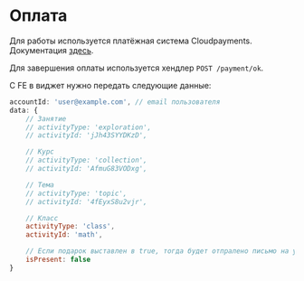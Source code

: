 # Оплата

Для работы используется платёжная система Cloudpayments.
Документация [здесь](https://developers.cloudpayments.ru/).

Для завершения оплаты используется хендлер `POST /payment/ok`.

С FE в виджет нужно передать следующие данные:

```javascript
accountId: 'user@example.com', // email пользователя
data: {
    // Занятие
    // activityType: 'exploration',
    // activityId: 'jJh43SYYDKzD',

    // Курс
    // activityType: 'collection',
    // activityId: 'AfmuG83VODxg',

    // Тема
    // activityType: 'topic',
    // activityId: '4fEyxS8u2vjr',

    // Класс
    activityType: 'class',
    activityId: 'math',

    // Если подарок выставлен в true, тогда будет отпралено письмо на указанный email
    isPresent: false
}
```
